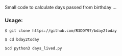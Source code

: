 Small code to calculate days passed from birthday ...

### Usage:

`$ git clone https://github.com/R3DDY97/bday2today`

`$ cd bday2today`

`$cd python3 days_lived.py`
